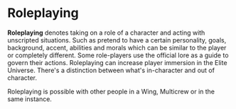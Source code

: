 # Roleplaying
**Roleplaying** denotes taking on a role of a character and acting with unscripted situations. Such as pretend to have a certain personality, goals, background, accent, abilities and morals which can be similar to the player or completely different. Some role-players use the official lore as a guide to govern their actions. Roleplaying can increase player immersion in the Elite Universe. There's a distinction between what's in-character and out of character.

Roleplaying is possible with other people in a Wing, Multicrew or in the same instance.